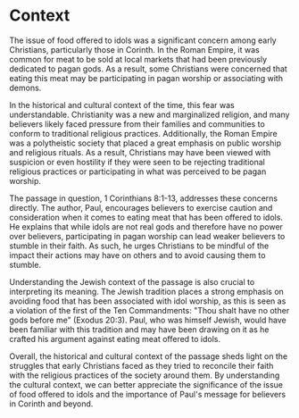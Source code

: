 # Context

The issue of food offered to idols was a significant concern among early Christians, particularly those in Corinth. In the Roman Empire, it was common for meat to be sold at local markets that had been previously dedicated to pagan gods. As a result, some Christians were concerned that eating this meat may be participating in pagan worship or associating with demons.

In the historical and cultural context of the time, this fear was understandable. Christianity was a new and marginalized religion, and many believers likely faced pressure from their families and communities to conform to traditional religious practices. Additionally, the Roman Empire was a polytheistic society that placed a great emphasis on public worship and religious rituals. As a result, Christians may have been viewed with suspicion or even hostility if they were seen to be rejecting traditional religious practices or participating in what was perceived to be pagan worship.

The passage in question, 1 Corinthians 8:1-13, addresses these concerns directly. The author, Paul, encourages believers to exercise caution and consideration when it comes to eating meat that has been offered to idols. He explains that while idols are not real gods and therefore have no power over believers, participating in pagan worship can lead weaker believers to stumble in their faith. As such, he urges Christians to be mindful of the impact their actions may have on others and to avoid causing them to stumble.

Understanding the Jewish context of the passage is also crucial to interpreting its meaning. The Jewish tradition places a strong emphasis on avoiding food that has been associated with idol worship, as this is seen as a violation of the first of the Ten Commandments: "Thou shalt have no other gods before me" (Exodus 20:3). Paul, who was himself Jewish, would have been familiar with this tradition and may have been drawing on it as he crafted his argument against eating meat offered to idols.

Overall, the historical and cultural context of the passage sheds light on the struggles that early Christians faced as they tried to reconcile their faith with the religious practices of the society around them. By understanding the cultural context, we can better appreciate the significance of the issue of food offered to idols and the importance of Paul's message for believers in Corinth and beyond.

